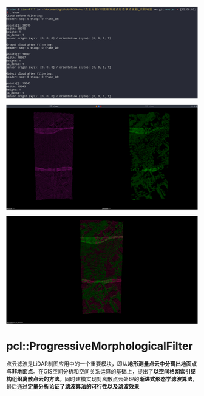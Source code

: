![数据](./imgs/nums.png) 

![效果展示](./imgs/Demonstration.png) 

![分割组合图](./imgs/1.png)

# pcl::ProgressiveMorphologicalFilter

点云滤波是LiDAR制图应用中的一个重要模块，即从**地形测量点云中分离出地面点与非地面点**。在GIS空间分析和空间关系运算的基础上，提出了**以空间格网索引结构组织离散点云的方法**。同时建模实现对离散点云处理的**渐进式形态学滤波算法**，最后通过**定量分析论证了滤波算法的可行性以及滤波效果**

